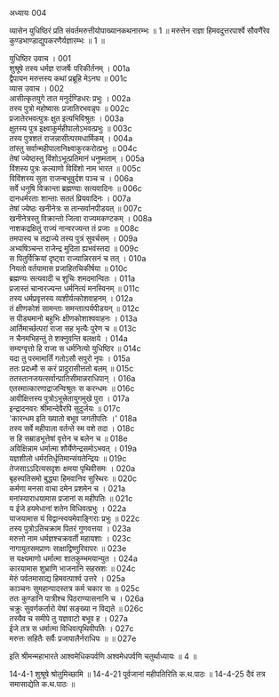 अध्यायः 004

व्यासेन युधिष्ठिरं प्रति संवर्तमरुत्तीयोपाख्यानकथनारम्भः ॥ 1 ॥ मरुत्तेन राज्ञा हिमवदुत्तरपार्श्वे सौवणैंरेव कुण्डभाण्डाद्युपकरणैर्यज्ञारम्भः ॥ 1 ॥

युधिष्ठिर उवाच ।	001  
शुश्रूषे तस्य धर्मज्ञ राजर्षेः परिकीर्तनम् ।	001a  
द्वैपायन मरुत्तस्य कथां प्रब्रूहि मेऽनघ ॥	001c  
व्यास उवाच ।	002  
आसीत्कृतयुगे तात मनुर्दण्डिधरः प्रभुः ।	002a  
तस्य पुत्रो महोष्वासः प्रजातिरभवन्नृपः ॥	002c  
प्रजातेरभवत्पुत्रः क्षुत इत्यभिविश्रुतः ।	003a  
क्षुतस्य पुत्र इक्ष्वाकुर्महीपालोऽभवत्प्रभुः ॥	003c  
तस्य पुत्रशतं राजन्नासीत्परमधार्मिकम् ।	004a  
तांस्तु सर्वान्महीपालानिक्ष्वाकुरकरोत्प्रभुः ॥	004c  
तेषां ज्येष्ठस्तु विंशोऽभूत्प्रतिमानं धनुष्मताम् ।	005a  
विंशस्य पुत्रः कल्याणो विविंशो नाम भारत ॥	005c  
विविंशस्य सुता राजन्बभूवुर्दश पञ्च च ।	006a  
सर्वे धनुषि विक्रान्ता ब्रह्मण्याः सत्यवादिनः ॥	006c  
दानधर्मरताः शान्ताः सततं प्रियवादिनः ।	007a  
तेषां ज्येष्ठः खनीनेत्रः स तान्सर्वानपीडयत् ॥	007c  
खनीनेत्रस्तु विक्रान्तो जित्वा राज्यमकण्टकम् ।	008a  
नाशकद्रक्षितुं राज्यं नान्वरज्यन्त तं प्रजाः ॥	008c  
तमपास्य च तद्राज्ये तस्य पुत्रं सुवर्चसम् ।	009a  
अभ्यषिञ्चन्त राजेन्द्र मुदिता ह्यभवंस्तदा ॥	009c  
स पितुर्विक्रियां दृष्ट्वा राज्यान्निरसनं च तत् ।	010a  
नियतो वर्तयामास प्रजाहितचिकीर्षया ॥	010c  
ब्रह्मण्यः सत्यवादी च शुचिः शमदमान्वितः ।	011a  
प्रजास्तं चान्वरज्यन्त धर्मनित्यं मनस्विनम् ॥	011c  
तस्य धर्मप्रवृत्तस्य व्यशीर्यत्कोशवाहनम् ।	012a  
तं क्षीणकोशं सामन्ताः समन्तात्पर्यपीडयन् ॥	012c  
स पीड्यमानो बहुभिः क्षीणकोशाश्ववाहनः ।	013a  
आर्तिमार्च्छत्परां राजा सह भृत्यैः पुरेण च ॥	013c  
न चैनमभिहन्तुं ते शक्नुवन्ति बलक्षये ।	014a  
सम्यग्वृत्तो हि राजा स धर्मनित्यो युधिष्ठिर ॥	014c  
यदा तु परमामार्तिं गतोऽसौ सपुरो नृपः ।	015a  
ततः प्रदध्मौ स करं प्रादुरासीत्ततो बलम् ॥	015c  
ततस्तानजयत्सर्वान्प्रातिसीमान्नराधिपान् ।	016a  
एतस्मात्कारणाद्राजन्विश्रुतः स करन्धमः ॥	016c  
आवीक्षित्तस्य पुत्रोऽभूत्त्रेतायुगमुखे पुरा ।	017a  
इन्द्रादनवरः श्रीमान्देवैरपि सुदुर्जयः ॥	017c  
\'कारन्धम इति ख्यातो बभूव जगतीपतिः ।\'	018a  
तस्य सर्वे महीपाला वर्तन्ते स्म वशे तदा ।	018c  
स हि सम्राडभूत्तेषां वृत्तेन च बलेन च ॥	018e  
अविक्षिन्नाम धर्मात्मा शौर्येणेन्द्रसमोऽभवत् ।	019a  
यज्ञशीलो धर्मरतिर्धृतिमान्संयतेन्द्रियः ॥	019c  
तेजसाऽऽदित्यसदृशः क्षमया पृथिवीसमः ।	020a  
बृहस्पतिसमो बुद्ध्या हिमवानिव सुस्थिरः ॥	020c  
कर्मणा मनसा वाचा दमेन प्रशमेन च ।	021a  
मनांस्याराधयामास प्रजानां स महीपतिः ॥	021c  
य ईजे हयमेधानां शतेन विधिवत्प्रभुः ।	022a  
याजयामास यं विद्वान्स्वयमेवाङ्गिराः प्रभुः ॥	022c  
तस्य पुत्रोऽतिचक्राम पितरं गुणवत्तया ।	023a  
मरुत्तो नाम धर्मज्ञश्चक्रवर्ती महायशाः ।	023c  
नागायुतसमप्राणः साक्षाद्विष्णुरिवापरः ॥	023e  
स यक्ष्यमाणो धर्मात्मा शातकुम्भमयान्युत ।	024a  
कारयामास शुभ्राणि भाजनानि सहस्रशः ॥	024c  
मेरुं पर्वतमासाद्य हिमवत्पार्श्व उत्तरे ।	025a  
काञ्चनः सुमहान्पादस्तत्र कर्म चकार सः ॥	025c  
ततः कुण्डानि पात्रीश्च पिठराण्यासनानि च ।	026a  
चक्रुः सुवर्णकर्तारो येषां सङ्ख्या न विद्यते ॥	026c  
तस्यैव च समीपे तु यज्ञवाटो बभूव ह ।	027a  
ईजे तत्र स धर्मात्मा विधिवत्पृथिवीपतिः ।	027c  
मरुत्तः सहितैः सर्वैः प्रजापालैर्नराधिपः ॥ ॥	027e  

इति श्रीमन्महाभारते आश्वमेधिकपर्वणि अश्वमेधपर्वणि चतुर्थाध्यायः ॥ 4 ॥

14-4-1 शुश्रूषे श्रोतुमिच्छामि ॥ 14-4-21 पूर्वजानां महीपतिरिति क.थ.पाठः ॥ 14-4-25 दैवं तत्र समासाद्येति क.थ.पाठः ॥
